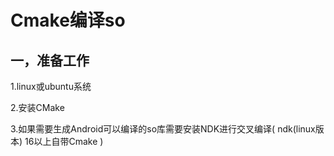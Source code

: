 # Cmake编译so

## 一，准备工作

1.linux或ubuntu系统

2.安装CMake

3.如果需要生成Android可以编译的so库需要安装NDK进行交叉编译(   ndk(linux版本)  16以上自带Cmake )
